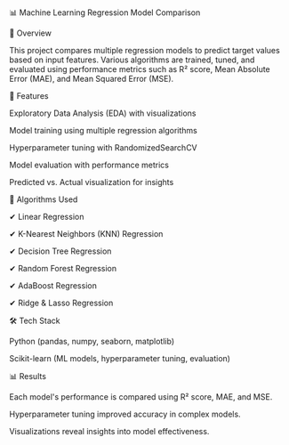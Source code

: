 📊 Machine Learning Regression Model Comparison

📌 Overview

This project compares multiple regression models to predict target values based on input features. Various algorithms are trained, tuned, and evaluated using performance metrics such as R² score, Mean Absolute Error (MAE), and Mean Squared Error (MSE).

🚀 Features

Exploratory Data Analysis (EDA) with visualizations

Model training using multiple regression algorithms

Hyperparameter tuning with RandomizedSearchCV

Model evaluation with performance metrics

Predicted vs. Actual visualization for insights

📂 Algorithms Used

✔ Linear Regression

✔ K-Nearest Neighbors (KNN) Regression


✔ Decision Tree Regression

✔ Random Forest Regression

✔ AdaBoost Regression

✔ Ridge & Lasso Regression

🛠️ Tech Stack

Python (pandas, numpy, seaborn, matplotlib)

Scikit-learn (ML models, hyperparameter tuning, evaluation)

📊 Results

Each model's performance is compared using R² score, MAE, and MSE.

Hyperparameter tuning improved accuracy in complex models.

Visualizations reveal insights into model effectiveness.
